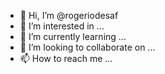 - 👋 Hi, I’m @rogeriodesaf
- 👀 I’m interested in ...
- 🌱 I’m currently learning ...
- 💞️ I’m looking to collaborate on ...
- 📫 How to reach me ...

<!---
rogeriodesaf/rogeriodesaf is a ✨ special ✨ repository because its `README.md` (this file) appears on your GitHub profile.
You can click the Preview link to take a look at your changes.
--->

